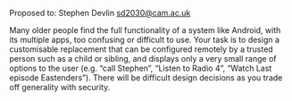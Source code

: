 Proposed to: Stephen Devlin <sd2030@cam.ac.uk>

Many older people find the full functionality of a system like Android,
with its multiple apps, too confusing or difficult to use. Your task is
to design a customisable replacement that can be configured remotely by
a trusted person such as a child or sibling, and displays only a very
small range of options to the user (e.g. “call Stephen”, “Listen to
Radio 4”, “Watch Last episode Eastenders”). There will be difficult
design decisions as you trade off generality with security.